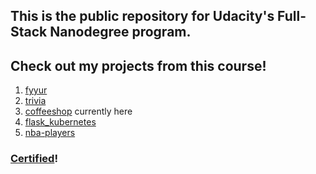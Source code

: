 ## This is the public repository for Udacity's Full-Stack Nanodegree program. 
## Check out my projects from this course!
1. [fyyur](https://github.com/eugenlee/fyyur)
2. [trivia](https://github.com/eugenlee/trivia)
3. [coffeeshop](https://github.com/eugenlee/coffeeshop) currently here
4. [flask_kubernetes](https://github.com/eugenlee/flask_kubernetes)
5. [nba-players](https://github.com/eugenlee/nba-players)

### [Certified](https://graduation.udacity.com/confirm/46QAH2EU)!
